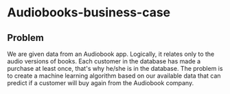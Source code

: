 # Audiobooks-business-case

## Problem
We are given data from an Audiobook app. Logically, it relates only to the audio versions of books. 
Each customer in the database has made a purchase at least once, that's why he/she is in the database. 
The problem is to create a machine learning algorithm based on our available data that can predict if 
a customer will buy again from the Audiobook company.
